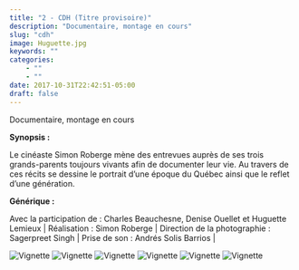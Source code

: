 ```yaml
---
title: "2 - CDH (Titre provisoire)"
description: "Documentaire, montage en cours"
slug: "cdh"
image: Huguette.jpg
keywords: ""
categories: 
    - ""
    - ""
date: 2017-10-31T22:42:51-05:00
draft: false
---
```

Documentaire, montage en cours

**Synopsis :**

Le cinéaste Simon Roberge mène des entrevues auprès de ses trois grands-parents toujours vivants afin de documenter leur vie. Au travers de ces récits se dessine le portrait d’une époque du Québec ainsi que le reflet d’une génération. 

**Générique :**

Avec la participation de : Charles Beauchesne, Denise Ouellet et Huguette Lemieux | Réalisation : Simon Roberge | Direction de la photographie : Sagerpreet Singh | Prise de son : Andrés Solis Barrios | 

![Vignette](/img/CDHvignettes/Untitled_1.28.1.png)
![Vignette](/img/CDHvignettes/Untitled_1.29.1.png)
![Vignette](/img/CDHvignettes/Untitled_1.33.1.png)
![Vignette](/img/CDHvignettes/Untitled_1.34.1.png)
![Vignette](/img/CDHvignettes/Untitled_1.5.1+(1).png)
![Vignette](/img/CDHvignettes/v2_1.16.1.png)
